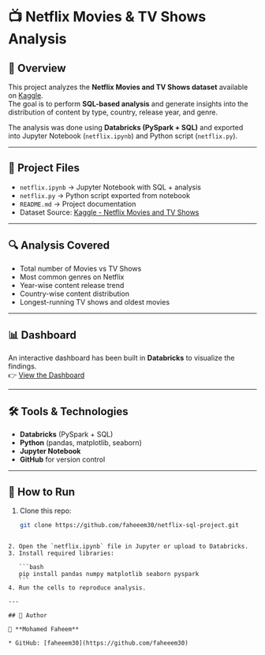 # 📺 Netflix Movies & TV Shows Analysis

## 🔹 Overview
This project analyzes the **Netflix Movies and TV Shows dataset** available on [Kaggle](https://www.kaggle.com/datasets/shivamb/netflix-shows).  
The goal is to perform **SQL-based analysis** and generate insights into the distribution of content by type, country, release year, and genre.  

The analysis was done using **Databricks (PySpark + SQL)** and exported into Jupyter Notebook (`netflix.ipynb`) and Python script (`netflix.py`).

---

## 📂 Project Files
- `netflix.ipynb` → Jupyter Notebook with SQL + analysis  
- `netflix.py` → Python script exported from notebook  
- `README.md` → Project documentation  
- Dataset Source: [Kaggle - Netflix Movies and TV Shows](https://www.kaggle.com/datasets/shivamb/netflix-shows)

---

## 🔍 Analysis Covered
- Total number of Movies vs TV Shows  
- Most common genres on Netflix  
- Year-wise content release trend  
- Country-wise content distribution  
- Longest-running TV shows and oldest movies  

---

## 📊 Dashboard
An interactive dashboard has been built in **Databricks** to visualize the findings.  
👉 [View the Dashboard](https://dbc-e262f608-67b4.cloud.databricks.com/dashboardsv3/01f08105e03c152ea939ec4bdbea26be/published?o=1843048436549062)

---

## 🛠️ Tools & Technologies
- **Databricks** (PySpark + SQL)  
- **Python** (pandas, matplotlib, seaborn)  
- **Jupyter Notebook**  
- **GitHub** for version control  

---

## 🚀 How to Run
1. Clone this repo:
   ```bash
   git clone https://github.com/faheeem30/netflix-sql-project.git
````

2. Open the `netflix.ipynb` file in Jupyter or upload to Databricks.
3. Install required libraries:

   ```bash
   pip install pandas numpy matplotlib seaborn pyspark
   ```
4. Run the cells to reproduce analysis.

---

## 📌 Author

👤 **Mohamed Faheem**

* GitHub: [faheeem30](https://github.com/faheeem30)



